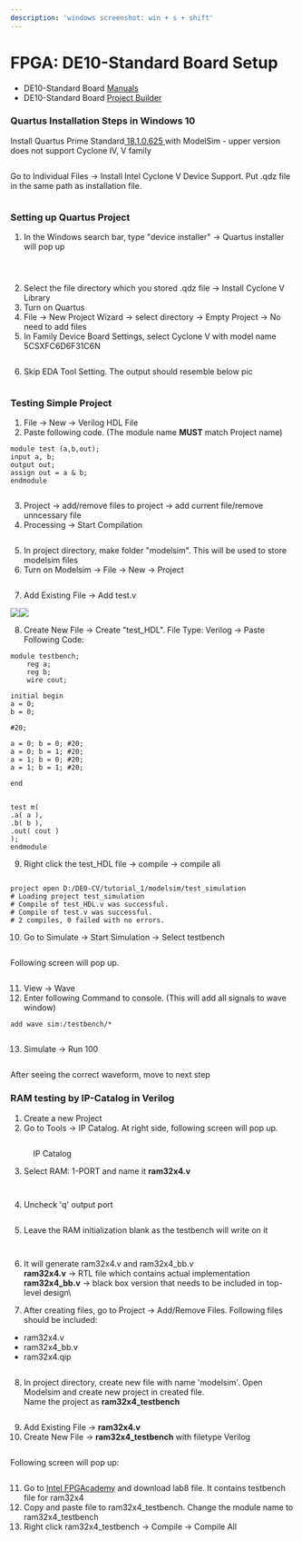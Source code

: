 ```yaml
---
description: 'windows screenshot: win + s + shift'
---
```


# FPGA: DE10-Standard Board Setup

* DE10-Standard Board [Manuals](https://www.terasic.com.tw/cgi-bin/page/archive.pl?Language=English\&CategoryNo=165\&No=1081\&PartNo=2#contents)
* DE10-Standard Board [Project Builder](https://www.terasic.com.tw/cgi-bin/page/archive.pl?Language=English\&CategoryNo=205\&No=1081\&PartNo=4)

### Quartus Installation Steps in Windows 10&#x20;

Install Quartus Prime Standard[ 18.1.0.625 ](https://www.intel.com/content/www/us/en/software-kit/665987/intel-quartus-prime-standard-edition-design-software-version-18-1-for-windows.html)with ModelSim - upper version does not support Cyclone IV, V family

<figure><img src=".gitbook/assets/p1.png" alt=""><figcaption></figcaption></figure>

Go to Individual Files → Install Intel Cyclone V Device Support. Put .qdz file in the same path as installation file.&#x20;

<figure><img src=".gitbook/assets/p2.png" alt=""><figcaption></figcaption></figure>

### Setting up Quartus Project&#x20;

1. In the Windows search bar, type "device installer" -> Quartus installer will pop up

<figure><img src=".gitbook/assets/image (5) (1).png" alt=""><figcaption></figcaption></figure>

<figure><img src=".gitbook/assets/image (7) (1).png" alt=""><figcaption></figcaption></figure>

<figure><img src=".gitbook/assets/image (9) (1).png" alt=""><figcaption></figcaption></figure>

2. Select the file directory which you stored .qdz file -> Install Cyclone V Library&#x20;
3. Turn on Quartus&#x20;
4. File -> New Project Wizard -> select directory -> Empty Project -> No need to add files&#x20;
5. In Family Device Board Settings, select Cyclone V with model name 5CSXFC6D6F31C6N

<figure><img src=".gitbook/assets/p3.png" alt=""><figcaption></figcaption></figure>

6. Skip EDA Tool Setting. The output should resemble below pic

<figure><img src=".gitbook/assets/p4.png" alt=""><figcaption></figcaption></figure>



### Testing Simple Project

1. File -> New -> Verilog HDL File&#x20;
2. Paste following code. (The module name **MUST** match Project name)

```
module test (a,b,out);
input a, b; 
output out;
assign out = a & b; 
endmodule 
```

<figure><img src=".gitbook/assets/p5.png" alt=""><figcaption></figcaption></figure>

3. Project -> add/remove files to project -> add current file/remove unncessary file&#x20;
4. Processing -> Start Compilation

<figure><img src=".gitbook/assets/image (10) (1).png" alt=""><figcaption></figcaption></figure>

5. In project directory, make folder "modelsim". This will be used to store modelsim files&#x20;
6. Turn on Modelsim -> File -> New -> Project

<figure><img src=".gitbook/assets/image (11) (1).png" alt=""><figcaption></figcaption></figure>

7. Add Existing File -> Add test.v&#x20;

![](https://lh7-us.googleusercontent.com/9kpCm7Mx4594W5cbH\_ULQgAZYtYfgqU04L5DY477MC6vBIrbkbFUu5PRRyH6-eRaMuIN1ZCB6m-vFOLe2hNi3hke6pnwrKYw2LOAWASJQ-BrO4VJqoB80u37w9SNdHipc3F6KBD3ffZMQXHWr7Sa4MA)![](https://lh7-us.googleusercontent.com/\_wLSxeZRQzV7BtpKfy9QT7na2ZObwLY1BHQ5VRU7Ll6r5p0gqKpYglqBuiFv6lYtVT0umYgYmuB9OqNpsemdMuMxb0g1x6Kwi1AfZ5YmWzNBBO5j1FR9nHKQnQ2P8LXQJrVc6KEP30wvrXM7P\_Fy6JQ)

8. Create New File -> Create "test\_HDL".  File Type: Verilog -> Paste Following Code:

```
module testbench;
	reg a;
	reg b;
	wire cout;

initial begin
a = 0;
b = 0;

#20; 

a = 0; b = 0; #20; 
a = 0; b = 1; #20;
a = 1; b = 0; #20;
a = 1; b = 1; #20;

end


test m(
.a( a ),
.b( b ),
.out( cout )
);
endmodule
```

9. Right click the test\_HDL file -> compile -> compile all

<figure><img src=".gitbook/assets/image (13).png" alt=""><figcaption></figcaption></figure>

```
project open D:/DE0-CV/tutorial_1/modelsim/test_simulation
# Loading project test_simulation
# Compile of test_HDL.v was successful.
# Compile of test.v was successful.
# 2 compiles, 0 failed with no errors.
```

10. Go to Simulate -> Start Simulation -> Select testbench&#x20;

<figure><img src=".gitbook/assets/image (14).png" alt=""><figcaption></figcaption></figure>

Following screen will pop up.&#x20;

<figure><img src=".gitbook/assets/p6.png" alt=""><figcaption></figcaption></figure>

11. View -> Wave
12. Enter following Command to console. (This will add all signals to wave window)&#x20;

```
add wave sim:/testbench/*
```

<figure><img src=".gitbook/assets/image (15).png" alt=""><figcaption></figcaption></figure>

13. Simulate -> Run 100

<figure><img src=".gitbook/assets/p7.png" alt=""><figcaption></figcaption></figure>

After seeing the correct waveform, move to next step&#x20;

### RAM testing by IP-Catalog in Verilog&#x20;

1. Create a new Project&#x20;
2. Go to Tools -> IP Catalog. At right side, following screen will pop up.&#x20;

<figure><img src=".gitbook/assets/image.png" alt=""><figcaption><p>IP Catalog </p></figcaption></figure>

3. Select RAM: 1-PORT and name it **ram32x4.v**

<figure><img src=".gitbook/assets/image (1).png" alt=""><figcaption></figcaption></figure>

<figure><img src=".gitbook/assets/image (2).png" alt=""><figcaption></figcaption></figure>

4. Uncheck 'q' output port&#x20;

<figure><img src=".gitbook/assets/image (3).png" alt=""><figcaption></figcaption></figure>

5. Leave the RAM initialization blank as the testbench will write on it

<figure><img src=".gitbook/assets/image (4).png" alt=""><figcaption></figcaption></figure>

<figure><img src=".gitbook/assets/image (5).png" alt=""><figcaption></figcaption></figure>

6. It will generate ram32x4.v and ram32x4\_bb.v \
   **ram32x4.v** -> RTL file which contains actual implementation \
   **ram32x4\_bb.v** -> black box version that needs to be included in top-level design\

7. After creating files, go to Project -> Add/Remove Files.  Following files should be included:&#x20;

* ram32x4.v&#x20;
* ram32x4\_bb.v&#x20;
* ram32x4.qip&#x20;

<figure><img src=".gitbook/assets/image (6).png" alt=""><figcaption></figcaption></figure>

8. In project directory, create new file with name 'modelsim'. Open Modelsim and create new project in created file. \
   Name the project as **ram32x4\_testbench**&#x20;

<figure><img src=".gitbook/assets/image (7).png" alt=""><figcaption></figcaption></figure>

9. Add Existing File -> **ram32x4.v**&#x20;
10. Create New File -> **ram32x4\_testbench** with filetype Verilog&#x20;

<figure><img src=".gitbook/assets/image (9).png" alt=""><figcaption></figcaption></figure>

Following screen will pop up:

<figure><img src=".gitbook/assets/image (10).png" alt=""><figcaption></figcaption></figure>

11. Go to [Intel FPGAcademy](https://fpgacademy.org/courses.html) and download lab8 file. It contains testbench file for ram32x4
12. Copy and paste file to ram32x4\_testbench. Change the module name to ram32x4\_testbench&#x20;
13. Right click ram32x4\_testbench -> Compile -> Compile All&#x20;

<figure><img src=".gitbook/assets/image (11).png" alt=""><figcaption></figcaption></figure>
